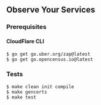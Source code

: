 ## Observe Your Services

### Prerequisites

#### CloudFlare CLI

```shell
$ go get go.uber.org/zap@latest
$ go get go.opencensus.io@latest
```

### Tests

```shell
$ make clean init compile
$ make gencerts
$ make test
```
